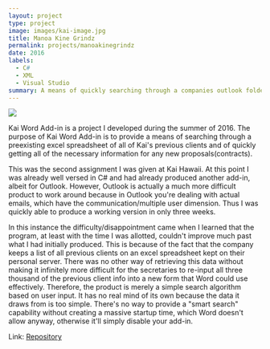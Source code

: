 ```yaml
---
layout: project
type: project
image: images/kai-image.jpg
title: Manoa Kine Grindz
permalink: projects/manoakinegrindz
date: 2016
labels:
  - C#
  - XML
  - Visual Studio
summary: A means of quickly searching through a companies outlook folders.
---
```


<img class="ui medium right floated rounded image" src="http://www.kaihawaii.com/images/logo.jpg">

Kai Word Add-in is a project I developed during the summer of 2016. The purpose of Kai Word Add-in is to provide a means of searching through a preexisting excel spreadsheet of all of Kai's previous clients and of quickly getting all of the necessary information for any new proposals(contracts).

This was the second assignment I was given at Kai Hawaii. At this point I was already well versed in C# and had already produced another add-in, albeit for Outlook. However, Outlook is actually a much more difficult product to work around because in Outlook you're dealing with actual emails, which have the communication/multiple user dimension. Thus I was quickly able to produce a working version in only three weeks.

In this instance the difficulty/disappointment came when I learned that the program, at least with the time I was allotted, couldn't improve much past what I had initially produced. This is because of the fact that the company keeps a list of all previous clients on an excel spreadsheet kept on their personal server. There was no other way of retrieving this data without making it infinitely more difficult for the secretaries to re-input all three thousand of the previous client info into a new form that Word could use effectively. Therefore, the product is merely a simple search algorithm based on user input. It has no real mind of its own because the data it draws from is too simple. There's no way to provide a "smart search" capability without creating a massive startup time, which Word doesn't allow anyway, otherwise it'll simply disable your add-in.

Link: <a href="https://github.com/manoa-kine-grindz/manoa-kine-grindz">Repository</a>
